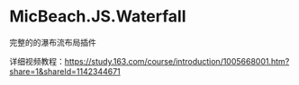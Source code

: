 ﻿# MicBeach.JS.Waterfall

完整的的瀑布流布局插件

详细视频教程：https://study.163.com/course/introduction/1005668001.htm?share=1&shareId=1142344671